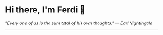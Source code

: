 <h1>Hi there, I'm Ferdi 👋</h1>

<p><em>
  "Every one of us is the sum total of his own thoughts." — Earl Nightingale
</em></p>

---

